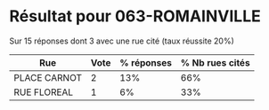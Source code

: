 # Résultat pour 063-ROMAINVILLE

Sur 15 réponses dont 3 avec une rue cité (taux réussite 20%)

| Rue | Vote | % réponses | % Nb rues cités|
|-----|------|------------|----------------|
| PLACE CARNOT | 2 | 13% | 66%|
| RUE FLOREAL | 1 | 6% | 33%|
